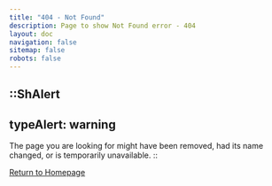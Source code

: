 ```yaml
---
title: "404 - Not Found"
description: Page to show Not Found error - 404
layout: doc
navigation: false
sitemap: false
robots: false
---
```


::ShAlert
---
typeAlert: warning
---
The page you are looking for might have been removed, had its name changed, or
is temporarily unavailable.
::

[Return to Homepage](/home)

